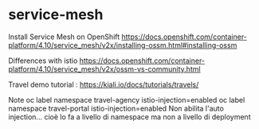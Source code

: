 # service-mesh

Install Service Mesh on OpenShift
https://docs.openshift.com/container-platform/4.10/service_mesh/v2x/installing-ossm.html#installing-ossm

Differences with istio
https://docs.openshift.com/container-platform/4.10/service_mesh/v2x/ossm-vs-community.html

Travel demo tutorial : 
https://kiali.io/docs/tutorials/travels/

Note
oc label namespace travel-agency istio-injection=enabled
oc label namespace travel-portal istio-injection=enabled
Non abilita l'auto injection... cioè lo fa a livello di namespace ma non a livello di deployment

